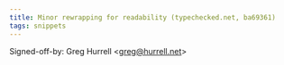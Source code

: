 ```yaml
---
title: Minor rewrapping for readability (typechecked.net, ba69361)
tags: snippets
---
```


Signed-off-by: Greg Hurrell &lt;greg@hurrell.net&gt;
